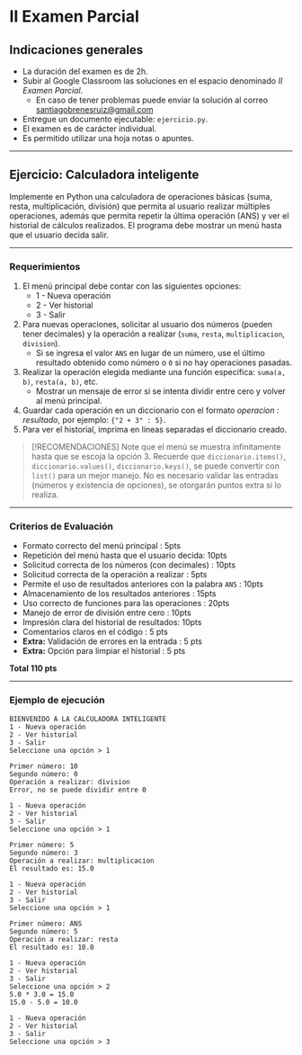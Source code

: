# II Examen Parcial
## Indicaciones generales
- La duración del examen es de 2h.
- Subir al Google Classroom las soluciones en el espacio denominado *II Examen Parcial*.
    - En caso de tener problemas puede enviar la solución al correo santiagobrenesruiz@gmail.com
- Entregue un documento ejecutable: `ejercicio.py`.
- El examen es de carácter individual.
- Es permitido utilizar una hoja notas o apuntes.

---

## Ejercicio: Calculadora inteligente  
Implemente en Python una calculadora de operaciones básicas (suma, resta, multiplicación, división) que permita al usuario realizar múltiples operaciones, además que permita repetir la última operación (ANS) y ver el historial de cálculos realizados.
El programa debe mostrar un menú hasta que el usuario decida salir.

---

### Requerimientos
1. El menú principal debe contar con las siguientes opciones:
   - 1 - Nueva operación
   - 2 - Ver historial
   - 3 - Salir
2. Para nuevas operaciones, solicitar al usuario dos números (pueden tener decimales) y la operación a realizar (`suma`, `resta`, `multiplicacion`, `division`).
    - Si se ingresa el valor `ANS` en lugar de un número, use el último resultado obtenido como número o `0` si no hay operaciones pasadas.
3. Realizar la operación elegida mediante una función específica: `suma(a, b)`, `resta(a, b)`, etc.
    - Mostrar un mensaje de error si se intenta dividir entre cero y volver al menú principal.
4. Guardar cada operación en un diccionario con el formato *operacion : resultado*, por ejemplo: `{"2 + 3" : 5}`.
5. Para ver el historial, imprima en líneas separadas el diccionario creado.

> [!RECOMENDACIONES]
> Note que el menú se muestra infinitamente hasta que se escoja la opción 3.
> Recuerde que `diccionario.items()`, `diccionario.values()`, `diccionario.keys()`, se puede convertir con `list()` para un mejor manejo.
> No es necesario validar las entradas (números y existencia de opciones), se otorgarán puntos extra si lo realiza.

---

### Criterios de Evaluación
- Formato correcto del menú principal : 5pts
- Repetición del menú hasta que el usuario decida: 10pts
- Solicitud correcta de los números (con decimales) : 10pts
- Solicitud correcta de la operación a realizar : 5pts
- Permite el uso de resultados anteriores con la palabra `ANS` : 10pts
- Almacenamiento de los resultados anteriores : 15pts
- Uso correcto de funciones para las operaciones : 20pts
- Manejo de error de división entre cero : 10pts
- Impresión clara del historial de resultados: 10pts
- Comentarios claros en el código : 5 pts
- **Extra:** Validación de errores en la entrada : 5 pts
- **Extra:** Opción para limpiar el historial : 5 pts

**Total** **110 pts**

---

### Ejemplo de ejecución
```
BIENVENIDO A LA CALCULADORA INTELIGENTE
1 - Nueva operación
2 - Ver historial
3 - Salir
Seleccione una opción > 1

Primer número: 10
Segundo número: 0
Operación a realizar: division
Error, no se puede dividir entre 0

1 - Nueva operación
2 - Ver historial
3 - Salir
Seleccione una opción > 1

Primer número: 5
Segundo número: 3
Operación a realizar: multiplicacion
El resultado es: 15.0

1 - Nueva operación
2 - Ver historial
3 - Salir
Seleccione una opción > 1

Primer número: ANS
Segundo número: 5
Operación a realizar: resta
El resultado es: 10.0

1 - Nueva operación
2 - Ver historial
3 - Salir
Seleccione una opción > 2
5.0 * 3.0 = 15.0
15.0 - 5.0 = 10.0

1 - Nueva operación
2 - Ver historial
3 - Salir
Seleccione una opción > 3
```
